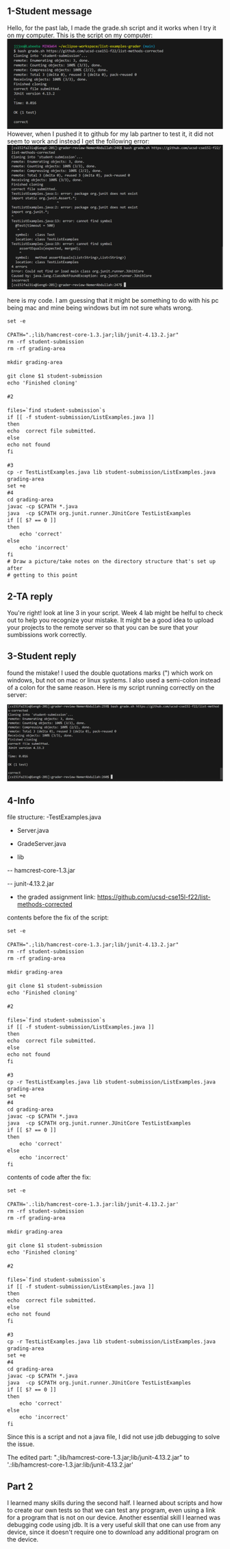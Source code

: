 
## 1-Student message

Hello, for the past lab, I made the grade.sh script and it works when I try it on my computer. This is the script on my computer:
![Image](mine.png)
However, when I pushed it to github for my lab partner to test it, it did not seem to work and instead I get the following error:
![Image](theirs.png)

here is my code. I am guessing that it might be something to do with his pc being mac and mine being windows but im not sure whats wrong.
```
set -e

CPATH=".;lib/hamcrest-core-1.3.jar;lib/junit-4.13.2.jar"
rm -rf student-submission
rm -rf grading-area

mkdir grading-area

git clone $1 student-submission
echo 'Finished cloning'

#2

files=`find student-submission`s
if [[ -f student-submission/ListExamples.java ]]
then
echo  correct file submitted.
else
echo not found
fi

#3
cp -r TestListExamples.java lib student-submission/ListExamples.java grading-area
set +e
#4 
cd grading-area
javac -cp $CPATH *.java 
java  -cp $CPATH org.junit.runner.JUnitCore TestListExamples
if [[ $? == 0 ]]
then
    echo 'correct'
else
    echo 'incorrect'
fi
# Draw a picture/take notes on the directory structure that's set up after
# getting to this point

```

## 2-TA reply
You're right! look at line 3 in your script. Week 4 lab might be helful to check out to help you recognize your mistake.
It might be a good idea to upload your projects to the remote server so that you can be sure that your sumbissions work correctly.

## 3-Student reply
found the mistake! I used the double quotations marks (") which work on windows, but not on mac or linux systems. I also used a semi-colon
instead of a colon for the same reason. Here is my script running correctly on the server:

![Image](works.png)

## 4-Info

file structure:
-TestExamples.java

- Server.java

- GradeServer.java

- lib

-- hamcrest-core-1.3.jar

-- junit-4.13.2.jar



- the graded assignment link: https://github.com/ucsd-cse15l-f22/list-methods-corrected


contents before the fix of the script:
```
set -e

CPATH=".;lib/hamcrest-core-1.3.jar;lib/junit-4.13.2.jar"
rm -rf student-submission
rm -rf grading-area

mkdir grading-area

git clone $1 student-submission
echo 'Finished cloning'

#2

files=`find student-submission`s
if [[ -f student-submission/ListExamples.java ]]
then
echo  correct file submitted.
else
echo not found
fi

#3
cp -r TestListExamples.java lib student-submission/ListExamples.java grading-area
set +e
#4 
cd grading-area
javac -cp $CPATH *.java 
java  -cp $CPATH org.junit.runner.JUnitCore TestListExamples
if [[ $? == 0 ]]
then
    echo 'correct'
else
    echo 'incorrect'
fi
```

contents of code after the fix:
```
set -e

CPATH='.:lib/hamcrest-core-1.3.jar:lib/junit-4.13.2.jar'
rm -rf student-submission
rm -rf grading-area

mkdir grading-area

git clone $1 student-submission
echo 'Finished cloning'

#2

files=`find student-submission`s
if [[ -f student-submission/ListExamples.java ]]
then
echo  correct file submitted.
else
echo not found
fi

#3
cp -r TestListExamples.java lib student-submission/ListExamples.java grading-area
set +e
#4 
cd grading-area
javac -cp $CPATH *.java 
java  -cp $CPATH org.junit.runner.JUnitCore TestListExamples
if [[ $? == 0 ]]
then
    echo 'correct'
else
    echo 'incorrect'
fi
```
Since this is a script and not a java file, I did not use jdb debugging to solve the issue. 


The edited part: ".;lib/hamcrest-core-1.3.jar;lib/junit-4.13.2.jar" to '.:lib/hamcrest-core-1.3.jar:lib/junit-4.13.2.jar'

## Part 2
I learned many skills during the second half. I learned about scripts and how to create our own tests so that we can test any program, even using a link for a program that is not on our device.
Another essential skill I learned was debugging code using jdb. It is a very useful skill that one can use from any device, since it doesn't require one to download any additional program on the device. 




